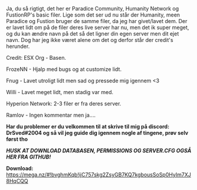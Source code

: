 Ja, du så rigtigt, det her er Paradice Community, Humanity Network og FustionRP's basic filer. Lige som det ser ud nu står der Humanity, meen Paradice og Fustion bruger de samme filer, da jeg har givet/lavet dem. Der er lavet lidt om på de filer deres live server har nu, men det ik super meget, og du kan ændre navn på det så det ligner din egen server men dit ejet navn. Dog har jeg ikke været alene om det og derfor står der credit's herunder.

Credit:
ESX Org - Basen.

FrozeNN - Hjalp med bugs og at customize lidt.

Fnug - Lavet utroligt lidt men sad og pressede mig igennem <3

Willi - Lavet meget lidt, men stadig var med.

Hyperion Network: 2-3 filer er fra deres server.

Ramlov - Ingen kommentar men ja....


**Har du problemer er du velkommen til at skrive til mig på discord: DrSved#2004 og så vil jeg guide dig igennem nogle af tingene, prøv selv først tho**

***HUSK AT DOWNLOAD DATABASEN, PERMISSIONS OG SERVER.CFG OGSÅ HER FRA GITHUB!***

**Download:** https://mega.nz/#!bvghmKqb!ijC757skg2ZsyGB7KQ7kgbousSoSp0HyIm7XJ8HqCQQ
